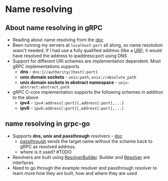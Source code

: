# Name resolving

## About name resolving in gRPC

- Reading about name resolving from the [doc](https://github.com/grpc/grpc/blob/master/doc/naming.md)
- Been running my servers at `localhost:port` all along, so name resolution wasn't needed. If I had use a fully qualified address (like a [URI](https://tools.ietf.org/html/rfc3986)), it would have resolved the address to ipaddress:port using DNS
- Support for different URI schemes are implementation dependent. Most gRPC implementations supports
  - **dns** - `dns:[//authority/]host[:port]`
  - **unix domain sockets** - `unix:path`, `unix://absolute_path`
  - **unix domain sockets in abstract namespace** - `unix-abstract:abstract_path`
- gRPC C-core implementation supports the following schemes in addition to the above
  - **ipv4** - `ipv4:address[:port][,address[:port],...]`
  - **ipv6** - `ipv6:address[:port][,address[:port],...]`

## name resolving in grpc-go

- Supports **dns, unix and passthrough** resolvers - [doc](https://pkg.go.dev/google.golang.org/grpc/internal/resolver#section-directories)
  - [passthrough](https://github.com/grpc/grpc-go/blob/v1.54.0/internal/resolver/passthrough/passthrough.go) sends the target name without the scheme back to gRPC as resolved address.
  - where is it used? #TODO
- Resolvers are built using [ResolverBuilder](https://pkg.go.dev/google.golang.org/grpc/resolver?utm_source=godoc#Builder). Builder and [Resolver](https://pkg.go.dev/google.golang.org/grpc/resolver?utm_source=godoc#Resolver) are interfaces
- Need to go through the example resolver and passthrough resolver to learn more how they are built, how and where they are used
  
